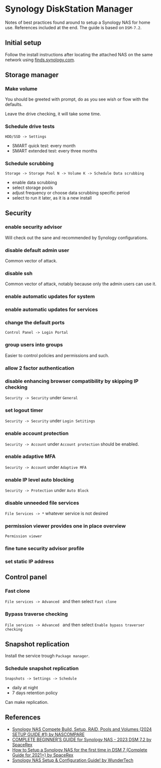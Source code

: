 # Synology DiskStation Manager

Notes of best practices found around to setup a Synology NAS for home
use. References included at the end. The guide is based on `DSM-7.2`.

## Initial setup

Follow the install instructions after locating the attached NAS on the same
network using [finds.synology.com](http://find.synology.com/).

## Storage manager

### Make volume

You should be greeted with prompt, do as you see wish or flow with the
defaults.

Leave the drive checking, it will take some time.

### Schedule drive tests

`HDD/SSD -> Settings`

- SMART quick test: every month
- SMART extended test: every three months

### Schedule scrubbing

`Storage -> Storage Pool N -> Volume K -> Schedule Data scrubbing`

- enable data scrubbing
- select storage pools
- adjust frequency or choose data scrubbing specific period
- select to run it later, as it is a new install

## Security

### enable security advisor

Will check out the sane and recommended by Synology configurations.

### disable default admin user

Common vector of attack.

### disable ssh

Common vector of attack, notably because only the admin users can use it.

### enable automatic updates for system

### enable automatic updates for services

### change the default ports

`Control Panel -> Login Portal`

### group users into groups

Easier to control policies and permissions and such.

### allow 2 factor authentication

### disable enhancing browser compatibility by skipping IP checking

`Security -> Security` under `General`

### set logout timer

`Security -> Security` under `Login Setitings`

### enable account protection

`Security -> Account` under `Account protection` should be enabled.

### enable adaptive MFA

`Security -> Account` under `Adaptive MFA`

### enable IP level auto blocking

`Security -> Protection` under `Auto Block`

### disable unneeded file services

`File Services -> *` whatever service is not desired

### permission viewer provides one in place overview

`Permission viewer`

### fine tune security advisor profile

### set static IP address

## Control panel

### Fast clone

`File services -> Advanced ` and then select `Fast clone`

### Bypass traverse checking

`File services -> Advanced ` and then select `Enable bypass traverser checking`

## Snapshot replication

Install the service trough `Package manager`.

### Schedule snapshot replication

`Snapshots -> Settings -> Schedule`

- daily at night
- 7 days retention policy

Can make replication.


## References

- [Synology NAS Compete Build, Setup, RAID, Pools and Volumes (2024 SETUP GUIDE #1) by NASCOMPARE](https://www.youtube.com/watch?v=TDV6uCH-4Ic)
- [COMPLETE BEGINNER’S GUIDE for Synology NAS - 2023 DSM 7.2 by SpaceRex](https://www.youtube.com/watch?v=T1xW97eyXB8)
- [How to Setup a Synology NAS for the first time in DSM 7 (Complete Guide for 2021+) by SpaceRex](https://www.youtube.com/watch?v=oWujGFVATiI)
- [Synology NAS Setup & Configuration Guide! by WunderTech](https://www.wundertech.net/synology-nas-initial-setup-ultimate-guide/)
